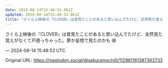 ```yaml
---
date: 2024-08-14T15:48:53.861Z
updated: 2024-08-14T15:48:53.861Z
title: "さくら上映後の『CLOVER』は昔見たことがあると思い込んでたけど、全然見た覚え[...]"
---
```


<p>さくら上映後の『CLOVER』は昔見たことがあると思い込んでたけど、全然見た覚えがなくて戸惑っちゃった。夢か妄想で見たのかも 😅</p>

&mdash; 2024-08-14 15:48:53 UTC

Original URL: https://mastodon.social/@sakuramochi0/112961161387363733
